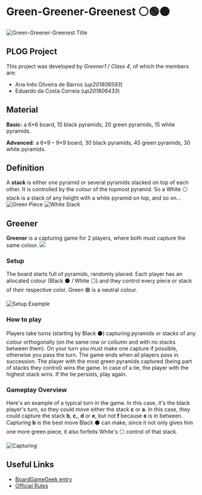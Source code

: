 # Green-Greener-Greenest ⚪🟢⚫

![Green-Greener-Greenest Title](https://i.imgur.com/4i4ARI1.png)

## PLOG Project

This project was developed by *Greener1 / Class 4*, of which the members are:

- Ana Inês Oliveira de Barros (*up201806593*)
- Eduardo da Costa Correia (*up201806433*)

## Material

**Basic:** a 6×6 board, 15 black pyramids, 20 green pyramids, 15 white pyramids.

**Advanced:** a 6×9 – 9×9 board, 30 black pyramids, 45 green pyramids, 30 white pyramids.

## Definition

A **stack** is either one pyramid or several pyramids stacked on top of each other.
It is controlled by the colour of the topmost pyramid. 
So a White ⚪ stack is a stack of any height with a white pyramid on top, and so on...
![Green Piece](https://i.imgur.com/mzhaAoK.png) ![White Stack](https://i.imgur.com/JNdW84d.png)

## Greener
**Greener** is a capturing game for 2 players, where both must capture the same colour.
![](https://i.imgur.com/pbPubs2.png)

### Setup

The board starts full of pyramids, randomly placed. 
Each player has an allocated colour (Black ⚫ / White ⚪) and they control every piece or stack of their respective color.
Green 🟢 is a neutral colour.

![Setup Example](https://i.imgur.com/1dL0lk8.png)

### How to play

Players take turns (starting by Black ⚫) capturing pyramids or stacks of any colour orthogonally (on the same row or collumn and with no stacks between them).
On your turn you must make one capture if possible, otherwise you pass the turn.
The game ends when all players pass in succession.
The player with the most green  pyramids captured (being part of stacks they control) wins the game. 
In case of a tie, the player with the highest stack wins. If the tie persists, play again.

### Gameplay Overview

Here's an example of a typical turn in the game.
In this case, it's the black player's turn, so they could move either the stack **c** or **a**.
In this case, they could capture the stack  **b**, **c**,, **d** or **e**, but not **f** because **e** is in between.
Capturing **b** is the best move Black ⚫ can make, since it not only gives him one more green piece, it also forfeits White's ⚪ control of that stack.

![Capturing](https://i.imgur.com/uhzJ3N3.png)

## Useful Links

- [BoardGameGeek entry](https://boardgamegeek.com/boardgame/227145/greengreenergreenest)
- [Official Rules](https://nestorgames.com/rulebooks/GREENGREENERGREENEST_EN.pdf)

